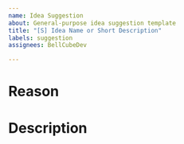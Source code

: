 ```yaml
---
name: Idea Suggestion
about: General-purpose idea suggestion template
title: "[S] Idea Name or Short Description"
labels: suggestion
assignees: BellCubeDev

---
```


<!-- Things in these comment tags aren't shown in Markdown, so you don't have to remove them! -->
# Reason
<!-- e.g. "Lore," "Quality of Life," "Personal Preference," "Immersion" -->

# Description
<!-- What does your idea entail? e.g. "Add more butterflies to the Glass Garden" -->
